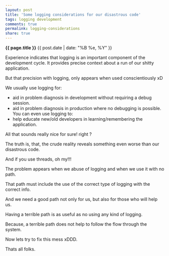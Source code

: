```yaml
---
layout: post
title: 'Some logging considerations for our disastrous code'
tags: logging development
comments: true
permalink: logging-considerations
share: true
---
```


**{{ page.title }}**
{{ post.date | date: "%B %e, %Y" }}

Experience indicates that logging is an important component of the development cycle. It provides precise context about a run of our shitty application.

But that precision with logging, only appears when used conscientiously xD

We usually use logging for:
* aid in problem diagnosis in development without requiring a debug session.
* aid in problem diagnosis in production where no debugging is possible.
You can even use logging to:
* help educate new/old developers in learning/remembering the application.

All that sounds really nice for sure! right ?

The truth is, that, the crude reality reveals something even worse than our disastrous code.

And if you use threads, oh my!!!

The problem appears when we abuse of logging and when we use it with no path.

That path must include the use of the correct type of logging with the correct info.

And we need a good path not only for us, but also for those who will help us.

Having a terrible path is as useful as no using any kind of logging.

Because, a terrible path does not help to follow the flow through the system.

 Now lets try to fix this mess xDDD.

Thats all folks.